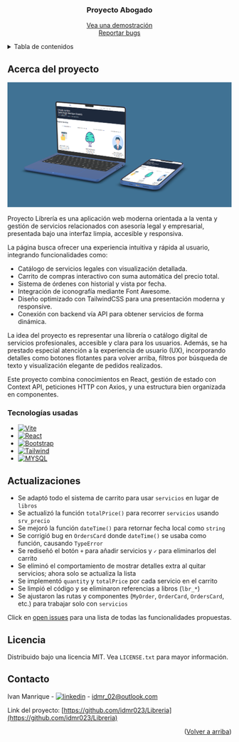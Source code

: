 <a name="readme-top"></a>

<h3 align="center">Proyecto Abogado</h3>

  <p align="center">
    <a href="https://libreria-two.vercel.app">Vea una demostración</a>
    <br/>
    <a href="https://github.com/idmr023/Libreria/issues">Reportar bugs</a>
  </p>
</div>

<!-- TABLE OF CONTENTS -->
<details>
  <summary>Tabla de contenidos</summary>
  <ol>
    <li>
      <a href="#acerca-del-proyecto">Acerca del proyecto</a>
      <ul>
        <li><a href="#tecnologias-usadas">Tecnologías usadas</a></li>
      </ul>      
      <ul>
        <li><a href="#actualizaciones">Actualizaciones</a></li>
      </ul>
    </li>
  </ol>
</details>

<!-- ABOUT THE PROJECT -->
## Acerca del proyecto

![project-screenshot]

Proyecto Librería es una aplicación web moderna orientada a la venta y gestión de servicios relacionados con asesoría legal y empresarial, presentada bajo una interfaz limpia, accesible y responsiva.

La página busca ofrecer una experiencia intuitiva y rápida al usuario, integrando funcionalidades como:
- Catálogo de servicios legales con visualización detallada.
- Carrito de compras interactivo con suma automática del precio total.
- Sistema de órdenes con historial y vista por fecha.
- Integración de iconografía mediante Font Awesome.
- Diseño optimizado con TailwindCSS para una presentación moderna y responsive.
- Conexión con backend vía API para obtener servicios de forma dinámica.

La idea del proyecto es representar una librería o catálogo digital de servicios profesionales, accesible y clara para los usuarios. Además, se ha prestado especial atención a la experiencia de usuario (UX), incorporando detalles como botones flotantes para volver arriba, filtros por búsqueda de texto y visualización elegante de pedidos realizados.

Este proyecto combina conocimientos en React, gestión de estado con Context API, peticiones HTTP con Axios, y una estructura bien organizada en componentes.

### Tecnologías usadas

* [![Vite][Vite.js]][Vite-url]
* [![React][React.js]][React-url]
* [![Bootstrap][Bootstrap.com]][Bootstrap-url]
* [![Tailwind][Tailwind.css]][Tailwind-url]
* [![MYSQL][MYSQL.io]][MYSQL-url]

<!-- ROADMAP -->
## Actualizaciones

- Se adaptó todo el sistema de carrito para usar `servicios` en lugar de `libros`
- Se actualizó la función `totalPrice()` para recorrer `servicios` usando `srv_precio`
- Se mejoró la función `dateTime()` para retornar fecha local como `string`
- Se corrigió bug en `OrdersCard` donde `dateTime()` se usaba como función, causando `TypeError`
- Se rediseñó el botón `+` para añadir servicios y `✓` para eliminarlos del carrito
- Se eliminó el comportamiento de mostrar detalles extra al quitar servicios; ahora solo se actualiza la lista
- Se implementó `quantity` y `totalPrice` por cada servicio en el carrito
- Se limpió el código y se eliminaron referencias a libros (`lbr_*`)
- Se ajustaron las rutas y componentes (`MyOrder`, `OrderCard`, `OrdersCard`, etc.) para trabajar solo con `servicios`

Click en [open issues](https://github.com/idmr023/Libreria/issues) para una lista de todas las funcionalidades propuestas.

<!-- LICENSE -->
## Licencia

Distribuido bajo una licencia MIT. Vea `LICENSE.txt` para mayor información.

<!-- CONTACT -->
## Contacto

Ivan Manrique - [![linkedin][linkedin-shield]][linkedin-url] - idmr_02@outlook.com

Link del proyecto: [https://github.com/idmr023/Libreria](https://github.com/idmr023/Libreria)

<p align="right">(<a href="#readme-top">Volver a arriba</a>)</p>

<!-- LINKS E IMÁGENES -->
[linkedin-shield]: https://img.shields.io/badge/-LinkedIn-black.svg?style=for-the-badge&logo=linkedin&colorB=555
[linkedin-url]: https://www.linkedin.com/in/ivan-daniel-manrique-roa-978a29187
[project-screenshot]: images/mockup.png
[React.js]: https://img.shields.io/badge/React-20232A?style=for-the-badge&logo=react&logoColor=61DAFB
[React-url]: https://reactjs.org/
[Vite.js]: https://img.shields.io/badge/vite-%23646CFF.svg?style=for-the-badge&logo=vite&logoColor=white
[Vite-url]: https://vitejs.dev
[Tailwind.css]: https://img.shields.io/badge/Tailwind_CSS-38B2AC?style=for-the-badge&logo=tailwind-css&logoColor=white
[Tailwind-url]: https://tailwindcss.com
[MYSQL.io]: https://img.shields.io/badge/-MySQL-4479A1?style=flat-square&logo=mysql&labelColor=4479A1&logoColor=FFF
[MYSQL-url]: https://www.mysql.com
[Bootstrap.com]: https://img.shields.io/badge/Bootstrap-563D7C?style=for-the-badge&logo=bootstrap&logoColor=white
[Bootstrap-url]: https://getbootstrap.com
